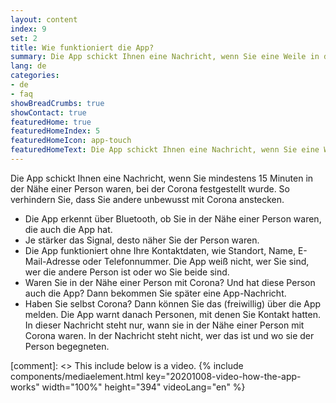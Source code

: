 ```yaml
---
layout: content
index: 9
set: 2
title: Wie funktioniert die App?
summary: Die App schickt Ihnen eine Nachricht, wenn Sie eine Weile in der Nähe einer Person mit Corona waren.
lang: de
categories:
- de
- faq
showBreadCrumbs: true
showContact: true
featuredHome: true
featuredHomeIndex: 5
featuredHomeIcon: app-touch
featuredHomeText: Die App schickt Ihnen eine Nachricht, wenn Sie eine Weile in der Nähe einer Person mit Corona waren.
---
```


Die App schickt Ihnen eine Nachricht, wenn Sie mindestens 15 Minuten in der Nähe einer Person waren, bei der Corona festgestellt wurde. So verhindern Sie, dass Sie andere unbewusst mit Corona anstecken.

* Die App erkennt über Bluetooth, ob Sie in der Nähe einer Person waren, die auch die App hat.
* Je stärker das Signal, desto näher Sie der Person waren.
* Die App funktioniert ohne Ihre Kontaktdaten, wie Standort, Name, E-Mail-Adresse oder Telefonnummer. Die App weiß nicht, wer Sie sind, wer die andere Person ist oder wo Sie beide sind. 
* Waren Sie in der Nähe einer Person mit Corona? Und hat diese Person auch die App? Dann bekommen Sie später eine App-Nachricht.
* Haben Sie selbst Corona? Dann können Sie das (freiwillig) über die App melden. Die App warnt danach Personen, mit denen Sie Kontakt hatten. In dieser Nachricht steht nur, wann sie in der Nähe einer Person mit Corona waren. In der Nachricht steht nicht, wer das ist und wo sie der Person begegneten.

[comment]: <> This include below is a video.
{% include components/mediaelement.html key="20201008-video-how-the-app-works" width="100%" height="394"  videoLang="en" %}

